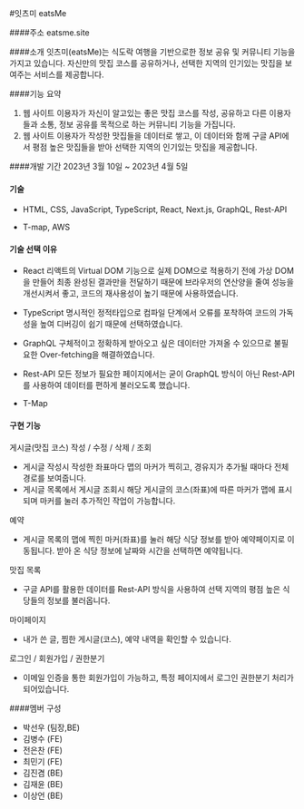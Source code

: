 
#잇츠미 eatsMe

####주소
eatsme.site

####소개
잇츠미(eatsMe)는 식도락 여행을 기반으로한 정보 공유 및 커뮤니티 기능을 가지고 있습니다.
자신만의 맛집 코스를 공유하거나, 선택한 지역의 인기있는 맛집을 보여주는 서비스를 제공합니다.

####기능 요약

1. 웹 사이트 이용자가 자신이 알고있는 좋은 맛집 코스를 작성, 공유하고 다른 이용자들과 소통, 정보 공유를 목적으로 하는 커뮤니티 기능을 가집니다.
2. 웹 사이트 이용자가 작성한 맛집들을 데이터로 쌓고, 이 데이터와 함께 구글 API에서 평점 높은 맛집들을 받아 선택한 지역의 인기있는 맛집을 제공합니다.

####개발 기간
2023년 3월 10일 ~ 2023년 4월 5일

#### 기술

- HTML, CSS, JavaScript, TypeScript, React, Next.js, GraphQL, Rest-API

- T-map, AWS

#### 기술 선택 이유

- React
  리액트의 Virtual DOM 기능으로 실제 DOM으로 적용하기 전에 가상 DOM을 만들어 최종 완성된 결과만을 전달하기 때문에 브라우저의 연산양을 줄여 성능을 개선시켜서 좋고, 코드의 재사용성이 높기 때문에 사용하였습니다.

- TypeScript
  명시적인 정적타입으로 컴파일 단계에서 오류를 포착하여 코드의 가독성을 높여 디버깅이 쉽기 때문에 선택하였습니다.

- GraphQL
  구체적이고 정확하게 받아오고 싶은 데이터만 가져올 수 있으므로 불필요한 Over-fetching을 해결하였습니다.

- Rest-API
  모든 정보가 필요한 페이지에서는 굳이 GraphQL 방식이 아닌 Rest-API를 사용하여 데이터를 편하게 불러오도록 했습니다.

- T-Map

#### 구현 기능

게시글(맛집 코스) 작성 / 수정 / 삭제 / 조회

- 게시글 작성시 작성한 좌표마다 맵의 마커가 찍히고, 경유지가 추가될 때마다 전체 경로를 보여줍니다.
- 게시글 목록에서 게시글 조회시 해당 게시글의 코스(좌표)에 따른 마커가 맵에 표시되며 마커를 눌러 추가적인 작업이 가능합니다.

예약

- 게시글 목록의 맵에 찍힌 마커(좌표)를 눌러 해당 식당 정보를 받아 예약페이지로 이동됩니다.
  받아 온 식당 정보에 날짜와 시간을 선택하면 예약됩니다.

맛집 목록

- 구글 API를 활용한 데이터를 Rest-API 방식을 사용하여 선택 지역의 평점 높은 식당들의 정보를 불러옵니다.

마이페이지

- 내가 쓴 글, 찜한 게시글(코스), 예약 내역을 확인할 수 있습니다.

로그인 / 회원가입 / 권한분기

- 이메일 인증을 통한 회원가입이 가능하고, 특정 페이지에서 로그인 권한분기 처리가 되어있습니다.

####멤버 구성

- 박선우 (팀장,BE)
- 김병수 (FE)
- 전은찬 (FE)
- 최민기 (FE)
- 김진겸 (BE)
- 김재윤 (BE)
- 이상언 (BE)
